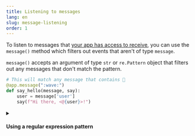 ```yaml
---
title: Listening to messages
lang: en
slug: message-listening
order: 1
---
```


<div class="section-content">

To listen to messages that [your app has access to receive](https://api.slack.com/messaging/retrieving#permissions), you can use the `message()` method which filters out events that aren't of type `message`.

`message()` accepts an argument of type `str` or `re.Pattern` object that filters out any messages that don't match the pattern.

</div>

```python
# This will match any message that contains 👋
@app.message(":wave:")
def say_hello(message, say):
    user = message['user']
    say(f"Hi there, <@{user}>!")
```

<details class="secondary-wrapper">
<summary markdown="0">
<h4 class="secondary-header">Using a regular expression pattern</h4>
</summary>

<div class="secondary-content" markdown="0">

The `re.compile()` method can be used instead of a string for more granular matching.

</div>

```python
import re

@app.message(re.compile("(hi|hello|hey)"))
def say_hello_regex(say, context):
    # regular expression matches are inside of context.matches
    greeting = context['matches'][0]
    say(f"{greeting}, how are you?")
```

</details>
